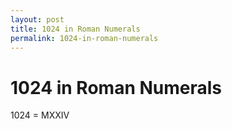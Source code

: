 ```yaml
---
layout: post
title: 1024 in Roman Numerals
permalink: 1024-in-roman-numerals
---
```


# 1024 in Roman Numerals

1024 = MXXIV
